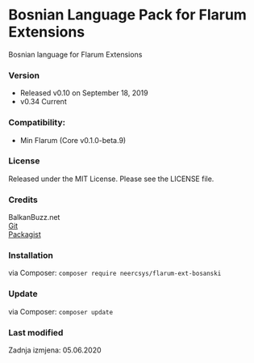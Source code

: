 # Bosnian Language Pack for Flarum Extensions
Bosnian language for Flarum Extensions

### Version
- Released v0.10 on September 18, 2019 
- v0.34 Current

### Compatibility:
- Min Flarum (Core v0.1.0-beta.9)

### License
Released under the MIT License. Please see the LICENSE file.

### Credits
BalkanBuzz.net</br>
[Git](https://github.com/neercsys/flarum-ext-bosanski.git)</br>
[Packagist](https://packagist.org/packages/neercsys/flarum-ext-bosanski)

### Installation

via Composer: `composer require neercsys/flarum-ext-bosanski`

### Update

via Composer: `composer update`

### Last modified
Zadnja izmjena: 05.06.2020
